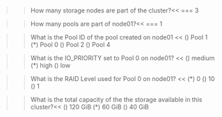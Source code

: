 </br>


>> How many storage nodes are part of the cluster?<< 
=== 3


>> How many pools are part of node01?<< 
=== 1


>> What is the Pool ID of the pool created on node01  << 
() Pool 1
(*) Pool 0
() Pool 2
() Pool 4


>> What is the IO_PRIORITY set to Pool 0 on node01? << 
() medium
(*) high
() low


>> What is the RAID Level used for Pool 0 on node01? <<
(*) 0
() 10
() 1


>> What is the total capacity of the the storage available in this cluster?<<
() 120 GiB
(*) 60 GiB
() 40 GiB


